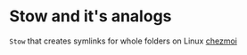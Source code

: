 # Stow and it's analogs

`Stow` that creates symlinks for whole folders on Linux
[chezmoi](https://www.chezmoi.io/install/#__tabbed_4_3)
